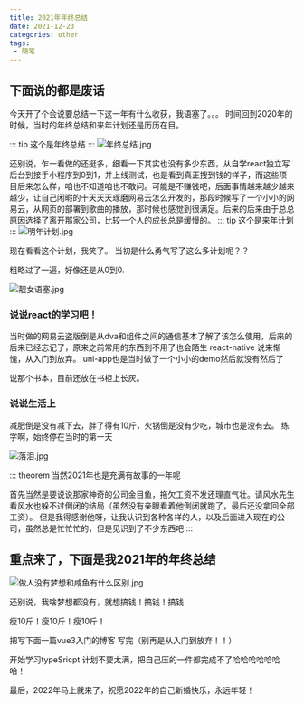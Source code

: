```yaml
---
title: 2021年年终总结
date: 2021-12-23
categories: other
tags:
 - 随笔
---
```


## 下面说的都是废话

今天开了个会说要总结一下这一年有什么收获，我语塞了。。。
时间回到2020年的时候，当时的年终总结和来年计划还是历历在目。

::: tip
这个是年终总结
:::
![年终总结.jpg](https://s2.loli.net/2021/12/23/6KqanRJ32okgVA1.png)

还别说，乍一看做的还挺多，细看一下其实也没有多少东西，从自学react独立写后台到接手小程序到0到1，并上线测试，也是看到真正搜到钱的样子，而这些项目后来怎么样，咱也不知道咱也不敢问。可能是不赚钱吧，后面事情越来越少越来越少，让自己闲暇的十天天天琢磨网易云怎么开发的，那段时候写了一个小小的网易云，从网页的部署到歌曲的播放，那时候也感觉到很满足。后来的后来由于总总原因选择了离开那家公司，比较一个人的成长总是缓慢的。
::: tip
这个是来年计划
:::
![明年计划.jpg](https://s2.loli.net/2021/12/23/dD5bncjalKmXWFp.png)

现在看看这个计划，我笑了。
当初是什么勇气写了这么多计划呢？？

粗略过了一遍，好像还是从0到0.

![靓女语塞.jpg](https://img0.baidu.com/it/u=1071465025,391533061&fm=26&fmt=auto)

### 说说react的学习吧！
当时做的网易云盗版倒是从dva和组件之间的通信基本了解了该怎么使用，后来的后来已经忘记了，原来之前常用的东西到不用了也会陌生
react-native 说来惭愧，从入门到放弃。
uni-app也是当时做了一个小小的demo然后就没有然后了

说那个书本，目前还放在书柜上长灰。

### 说说生活上

减肥倒是没有减下去，胖了得有10斤，火锅倒是没有少吃，城市也是没有去。
练字啊，始终停在当时的第一天

![落泪.jpg](http://wx2.sinaimg.cn/bmiddle/86883a42gy1ftbkzqtumyg206j06j1by.gif)



::: theorem 当然2021年也是充满有故事的一年呢

首先当然是要说说那家神奇的公司金目鱼，拖欠工资不发还理直气壮。请风水先生看风水也躲不过倒闭的结局（虽然没有亲眼看着他倒闭就跑了，最后还没拿回全部工资）。
但是我得感谢他呀，让我认识到各种各样的人，以及后面进入现在的公司，虽然总是忙忙忙的，但是见识到了不少东西吧
:::




## 重点来了，下面是我2021年的年终总结


![做人没有梦想和咸鱼有什么区别.jpg](https://m.feimiao.cn/uploads/allimg/210705/1625477689r.jpg)

还别说，我啥梦想都没有，就想搞钱！搞钱！搞钱

瘦10斤！瘦10斤！瘦10斤！

把写下面一篇vue3入门的博客 写完（别再是从入门到放弃！！）

开始学习typeSricpt
计划不要太满，把自己压的一件都完成不了哈哈哈哈哈哈哈！

最后，2022年马上就来了，祝愿2022年的自己新婚快乐，永远年轻！
